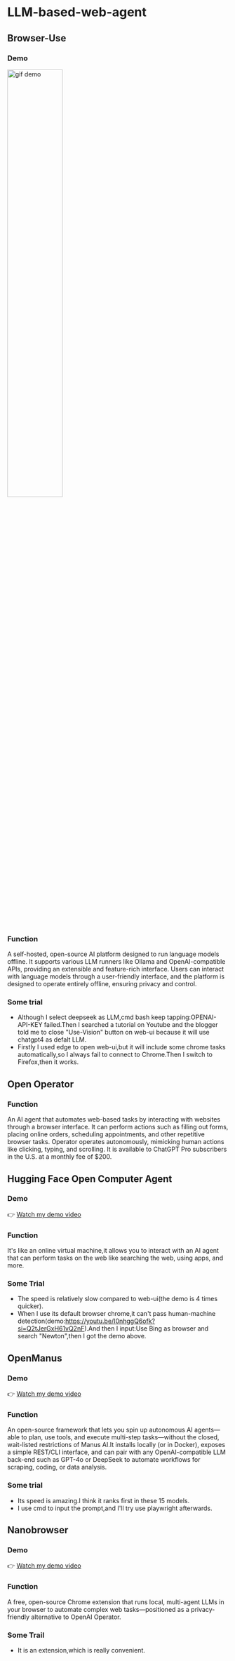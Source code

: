 # LLM-based-web-agent

## Browser-Use
### Demo
<img src="https://github.com/user-attachments/assets/787d497a-a94b-46fa-a481-76ef87c53949" alt="gif demo" width="50%">

### Function
A self-hosted, open-source AI platform designed to run language models offline. It supports various LLM runners like Ollama and OpenAI-compatible APIs, providing an extensible and feature-rich interface. Users can interact with language models through a user-friendly interface, and the platform is designed to operate entirely offline, ensuring privacy and control.
### Some trial 
- Although I select deepseek as LLM,cmd bash keep tapping:OPENAI-API-KEY failed.Then I searched a tutorial on Youtube and the blogger told me to close "Use-Vision" button on web-ui because it will use chatgpt4 as defalt LLM.
- Firstly I used edge to open web-ui,but it will include some chrome tasks automatically,so I always fail to connect to Chrome.Then I switch to Firefox,then it works.

## Open Operator
### Function
An AI agent that automates web-based tasks by interacting with websites through a browser interface. It can perform actions such as filling out forms, placing online orders, scheduling appointments, and other repetitive browser tasks. Operator operates autonomously, mimicking human actions like clicking, typing, and scrolling. It is available to ChatGPT Pro subscribers in the U.S. at a monthly fee of $200.

## Hugging Face Open Computer Agent
### Demo

👉 [Watch my demo video](https://youtu.be/KW3Evgwh1WY)

### Function
It's like an online virtual machine,it allows you to interact with an AI agent that can perform tasks on the web like searching the web, using apps, and more.
### Some Trial
- The speed is relatively slow compared to web-ui(the demo is 4 times quicker).
- When I use its default browser chrome,it can't pass human-machine detection(demo:https://youtu.be/I0nhggQ6ofk?si=Q2tJerGxH61vQ2nF).And then I input:Use Bing as browser and search "Newton",then I got the demo above.

## OpenManus
### Demo
👉 [Watch my demo video](https://youtu.be/NSEL5TXv-Yw)

### Function
An open-source framework that lets you spin up autonomous AI agents—able to plan, use tools, and execute multi-step tasks—without the closed, wait-listed restrictions of Manus AI.It installs locally (or in Docker), exposes a simple REST/CLI interface, and can pair with any OpenAI-compatible LLM back-end such as GPT-4o or DeepSeek to automate workflows for scraping, coding, or data analysis.

### Some trial 
- Its speed is amazing.I think it ranks first in these 15 models.
- I use cmd to input the prompt,and I'll try use playwright afterwards.

## Nanobrowser
### Demo
👉 [Watch my demo video](https://youtu.be/fy-x21J6IBE)
### Function
A free, open-source Chrome extension that runs local, multi-agent LLMs in your browser to automate complex web tasks—positioned as a privacy-friendly alternative to OpenAI Operator.
### Some Trail
- It is an extension,which is really convenient.
